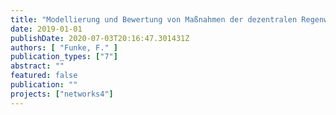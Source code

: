 ```yaml
---
title: "Modellierung und Bewertung von Maßnahmen der dezentralen Regenwasserbewirtschaftung anhand aktueller Planungsvarianten in Berlin-Pankow"
date: 2019-01-01
publishDate: 2020-07-03T20:16:47.301431Z
authors: [ "Funke, F." ]
publication_types: ["7"]
abstract: ""
featured: false
publication: ""
projects: ["networks4"]
---
```


